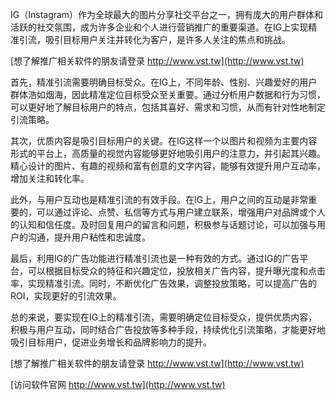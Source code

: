 IG（Instagram）作为全球最大的图片分享社交平台之一，拥有庞大的用户群体和活跃的社交氛围，成为许多企业和个人进行营销推广的重要渠道。在IG上实现精准引流，吸引目标用户关注并转化为客户，是许多人关注的焦点和挑战。

[想了解推广相关软件的朋友请登录 http://www.vst.tw](http://www.vst.tw)

首先，精准引流需要明确目标受众。在IG上，不同年龄、性别、兴趣爱好的用户群体浩如烟海，因此精准定位目标受众至关重要。通过分析用户数据和行为习惯，可以更好地了解目标用户的特点，包括其喜好、需求和习惯，从而有针对性地制定引流策略。

其次，优质内容是吸引目标用户的关键。在IG这样一个以图片和视频为主要内容形式的平台上，高质量的视觉内容能够更好地吸引用户的注意力，并引起其兴趣。精心设计的图片、有趣的视频和富有创意的文字内容，能够有效提升用户互动率，增加关注和转化率。

此外，与用户互动也是精准引流的有效手段。在IG上，用户之间的互动是非常重要的，可以通过评论、点赞、私信等方式与用户建立联系，增强用户对品牌或个人的认知和信任度。及时回复用户的留言和问题，积极参与话题讨论，可以加强与用户的沟通，提升用户粘性和忠诚度。

最后，利用IG的广告功能进行精准引流也是一种有效的方式。通过IG的广告平台，可以根据目标受众的特征和兴趣定位，投放相关广告内容，提升曝光度和点击率，实现精准引流。同时，不断优化广告效果，调整投放策略，可以提高广告的ROI，实现更好的引流效果。

总的来说，要实现在IG上的精准引流，需要明确定位目标受众，提供优质内容，积极与用户互动，同时结合广告投放等多种手段，持续优化引流策略，才能更好地吸引目标用户，促进业务增长和品牌影响力的提升。

[想了解推广相关软件的朋友请登录 http://www.vst.tw](http://www.vst.tw)


[访问软件官网 http://www.vst.tw](http://www.vst.tw)
